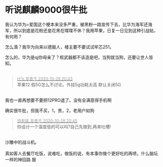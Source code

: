 # 听说麒麟9000很牛批


我认为华为=爱国这个梗本来没多严重，被黑粉一路宣传下去，比华为海军还海军，所以到底是花粉还是花黑在喋喋不休？我用苹果，日复一日见到这种引战贴，有何用？

怎么滴？我华为向来以德服人，楼主要不要试试牢芯251。

怎么的，华为是qj你母亲了？核武器都不该造是吧，当狗就当狗，还要让世人皆知。<br />
<br />


<div class="quote"><blockquote><font size="2"><a href="https://www.hostloc.com/forum.php?mod=redirect&amp;goto=findpost&amp;pid=9366106&amp;ptid=759555" target="_blank"><font color="#999999">H²o 发表于 2020-10-28 20:43</font></a></font><br />
苹果12 假5G怎么不讨论。外挂5g功耗太高 默认关闭5G</blockquote></div><br />
我也一直再想要不要把12PRO退了。没有全满意得手机啊

确实很牛批，但我不买，1，贵，2，老用户如狗<img id="aimg_fmnRL" onclick="zoom(this, this.src, 0, 0, 0)" class="zoom" src="https://cdn.jsdelivr.net/gh/hishis/forum-master/public/images/patch.gif" onmouseover="img_onmouseoverfunc(this)" onload="thumbImg(this)" border="0" alt="" />

<div class="quote"><blockquote><font size="2"><a href="https://www.hostloc.com/forum.php?mod=redirect&amp;goto=findpost&amp;pid=9366119&amp;ptid=759555" target="_blank"><font color="#999999">鸡有味 发表于 2020-10-28 20:45</font></a></font><br />
你设计一个温度低的可以吗?自己先做到,再来吐槽!</blockquote></div><br />
沙雕中的战斗机。<br />
<br />
真如客人去餐厅吃饭，说难吃，做饭的说，有本事你做个更好吃的再喷，什么脑坛一样的神回路<img src="static/image/smiley/yct/010.gif" smilieid="41" border="0" alt="" /> 服
